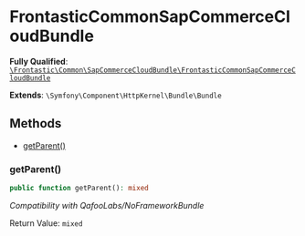 #  FrontasticCommonSapCommerceCloudBundle

**Fully Qualified**: [`\Frontastic\Common\SapCommerceCloudBundle\FrontasticCommonSapCommerceCloudBundle`](../../../src/php/SapCommerceCloudBundle/FrontasticCommonSapCommerceCloudBundle.php)

**Extends**: `\Symfony\Component\HttpKernel\Bundle\Bundle`

## Methods

* [getParent()](#getparent)

### getParent()

```php
public function getParent(): mixed
```

*Compatibility with QafooLabs/NoFrameworkBundle*

Return Value: `mixed`

